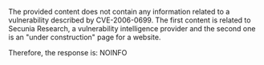 The provided content does not contain any information related to a vulnerability described by CVE-2006-0699. The first content is related to Secunia Research, a vulnerability intelligence provider and the second one is an "under construction" page for a website.

Therefore, the response is:
NOINFO